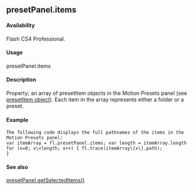 ## presetPanel.items

#### Availability

Flash CS4 Professional.

#### Usage

presetPanel.items

#### Description

Property; an array of presetItem objects in the Motion Presets panel (see [presetItem object](#_bookmark770)). Each item in the array represents either a folder or a preset.

#### Example

```
The following code displays the full pathnames of the items in the Motion Presets panel:
var itemArray = fl.presetPanel.items; var length = itemArray.length
for (x=0; x\<length; x++) { fl.trace(itemArray\[x\].path);
}

```
#### See also

[presetPanel.getSelectedItems()](#_bookmark788)
